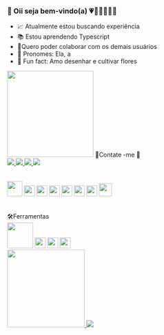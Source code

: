### 🌈 Oii seja bem-vindo(a) 💗🧡💛💚💙💜


- 📈 Atualmente estou buscando experiência 
- 📚 Estou aprendendo Typescript
- 🤝Quero poder colaborar com os demais usuários                                     
- 🌸 Pronomes: Ela, a
- 🌼 Fun fact: Amo desenhar e cultivar flores

 <img src="https://agora.community/storage/avatars/8MbxAwzNAWyHeCkvnjfIPZS2fNtXzUZwNYSfQzES.gif" height="200"/>
  💖Contate -me 📩
 <div>
  <a href="mailto:morganavrsantos@gmail.com"> <img src="https://img.shields.io/badge/Gmail-D14836?style=for-the-badge&logo=gmail&logoColor=white&link=mailto:morganavrsantos@gmail.com">   </a>
    <a href="https://api.whatsapp.com/send?phone=+55519810245555 "> <img src="https://img.shields.io/badge/WhatsApp-25D366?style=for-the-badge&logo=whatsapp&logoColor=white&link=https://api.whatsapp.com/send?phone=+5551981024555&text=Hello!">   </a>
 <a href="https://www.linkedin.com/in/morgana-viegas-6b963819a/">  <img src="https://img.shields.io/badge/LinkedIn-0077B5?style=for-the-badge&logo=linkedin&logoColor=white"> </a>
  <a href="https://www.instagram.com/morgana_rau/"> <img src="https://img.shields.io/badge/Instagram-E4405F?style=for-the-badge&logo=instagram&logoColor=white"> </a>
 
 </div>
 <br></br>
 
<div>
<img src="https://cdn.jsdelivr.net/gh/devicons/devicon/icons/java/java-plain.svg" height="35" />
 <img src="https://cdn.jsdelivr.net/gh/devicons/devicon/icons/python/python-plain.svg" height="25" />
 <img src="https://cdn.jsdelivr.net/gh/devicons/devicon/icons/html5/html5-plain.svg" height="25"/>
 <img src="https://cdn.jsdelivr.net/gh/devicons/devicon/icons/javascript/javascript-plain.svg"  height="25"/>
 <img src="https://cdn.jsdelivr.net/gh/devicons/devicon/icons/angularjs/angularjs-plain.svg" height="25"/>
 <img src="https://cdn.jsdelivr.net/gh/devicons/devicon/icons/typescript/typescript-original.svg" height="25"/>
 <img src="https://cdn.jsdelivr.net/gh/devicons/devicon/icons/css3/css3-plain.svg" height="25" />
 <img src="https://cdn.jsdelivr.net/gh/devicons/devicon/icons/php/php-plain.svg" height="30" />
</div>
<br> </br>
🛠Ferramentas
<div>
<img src="https://cdn.jsdelivr.net/gh/devicons/devicon/icons/mysql/mysql-plain-wordmark.svg" height="60"/>
<img src="https://cdn.jsdelivr.net/gh/devicons/devicon/icons/git/git-original.svg" height="25"/>
<img src="https://cdn.jsdelivr.net/gh/devicons/devicon/icons/vscode/vscode-original.svg" height="25" />
 <img src="https://cdn.jsdelivr.net/gh/devicons/devicon/icons/photoshop/photoshop-plain.svg" height="25" />
</div>
 <div>
 <a href=" https://github.com/MorganaRau" >
<img height= "180cm" src="https://github-readme-stats.vercel.app/api?username=MorganaRau&show_icons=true&theme=panda" />
<img  src="https://github-readme-stats.vercel.app/api/top-langs/?username=MorganaRau&layout=compact&theme=panda"  />
</div>
